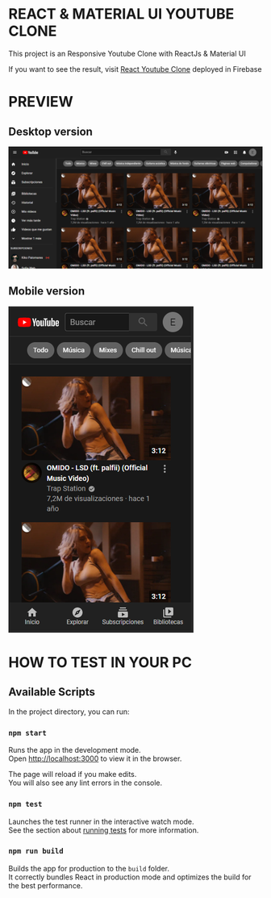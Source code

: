 # REACT & MATERIAL UI YOUTUBE CLONE

This project is an Responsive Youtube Clone with ReactJs & Material UI

If you want to see the result, visit [React Youtube Clone](https://yout-react.web.app/) deployed in Firebase

# PREVIEW

## Desktop version
![plot](preview/react-youtube-desktop.png)

## Mobile version
![plot](preview/react-youtube-mobile.png)


# HOW TO TEST IN YOUR PC

## Available Scripts

In the project directory, you can run:

### `npm start`

Runs the app in the development mode.\
Open [http://localhost:3000](http://localhost:3000) to view it in the browser.

The page will reload if you make edits.\
You will also see any lint errors in the console.

### `npm test`

Launches the test runner in the interactive watch mode.\
See the section about [running tests](https://facebook.github.io/create-react-app/docs/running-tests) for more information.

### `npm run build`

Builds the app for production to the `build` folder.\
It correctly bundles React in production mode and optimizes the build for the best performance.